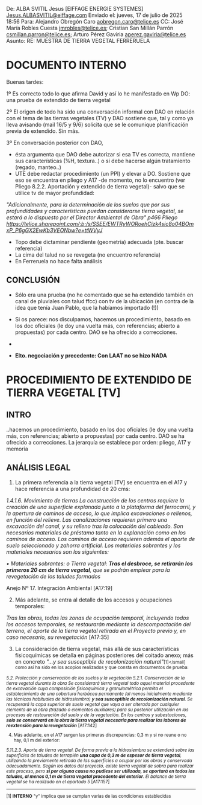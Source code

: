 De: ALBA SVITIL Jesus [EIFFAGE ENERGIE SYSTEMES] <Jesus.ALBASVITIL@eiffage.com>
Enviado el: jueves, 17 de julio de 2025 18:56
Para: Alejandro Obregón Caro <aobregon.caro@telice.es>
CC: José María Robles Cuesta <jmrobles@telice.es>; Cristian San Millán Parrón <csmillan.parron@telice.es>; Arturo Pérez Gaviria <aperez.gaviria@telice.es>
Asunto: RE: MUESTRA DE TIERRA VEGETAL FERRERUELA
# DOCUMENTO INTERNO

Buenas tardes:

1º Es correcto todo lo que afirma David y así lo he manifestado en Wp DO: una prueba de extendido de tierra vegetal

2º El origen de todo ha sido una conversación informal con DAO en relación con el tema de las tierras vegetales (TV) y DAO sostiene que, tal y como ya lleva avisando (mail 16/5 y 9/6) solicita que se le comunique planificación previa de extendido. Sin más. 

3º En conversación posterior con DAO,

- ésta argumenta que DAO debe autorizar si esa TV es correcta, mantiene sus características (%H, textura..) o si debe hacerse algún tratamiento (regado, manteo..)
- UTE debe redactar procedimiento (un PPI) y elevar a DO. Sostiene que eso se encuentra en pliego y A17 -de momento, no lo encuentro (ver Pliego 8.2.2. Aportación y extendido de tierra vegetal)- salvo que se utilice tv de mayor profundidad:

*"Adicionalmente, para la determinación de los suelos que por sus profundidades y características puedan considerarse tierra    vegetal, se estará a lo dispuesto por el Director Ambiental de Obra" p466 Pliego https://telice.sharepoint.com/:b:/s/SSEE/EWTRyWORoehCizk4sic8o04BOmxP_P6gGX2EwKb3VEONbw?e=ttWVyJ*
 

- Topo debe dictaminar pendiente (geometría) adecuada (pte. buscar referencia)
- La cima del talud no se revegeta (no encuentro referencia)
- En Ferreruela no hace falta análisis
 

 

## CONCLUSIÓN

- Sólo era una prueba (no he comentado que se ha extendido también en canal de pluviales con talud ffcc) con tv de la ubicación (en contra de la idea que tenía Juan Pablo, que la habíamos importado (!))

- Si os parece: nos disculpamos, hacemos un procedimiento, basado en los doc oficiales (le doy una vuelta más, con referencias; abierto a propuestas) por cada centro. DAO se ha ofrecido a correcciones.
- 
- **Elto. negociación y precedente: Con LAAT no se hizo NADA**

# PROCEDIMIENTO DE EXTENDIDO DE TIERRA VEGETAL [TV]

## INTRO
..hacemos un procedimiento, basado en los doc oficiales (le doy una vuelta más, con referencias; abierto a propuestas) por cada centro. DAO se ha ofrecido a correcciones. La jerarquía se establece por orden: pliego, A17 y memoria

## ANÁLISIS LEGAL
 
1. La primera referencia a la tierra vegetal [TV] se encuentra en el A17 y hace referencia a una profundidad de 20 cms:

*1.4.1.6. Movimiento de tierras La construcción de los centros requiere la creación de una superficie explanada junto a la plataforma del ferrocarril, y la apertura de caminos de acceso, lo que implica excavaciones o rellenos, en función del relieve. Las canalizaciones requieren primero una excavación del canal, y su relleno tras la colocación del cableado. Son necesarios materiales de préstamo tanto en la explanación como en los caminos de acceso. Los caminos de acceso requieren además el aporte de suelo seleccionado y zahorra artificial. Los materiales sobrantes y los materiales necesarios son los siguientes:*

*• Materiales sobrantes:*
   *o Tierra vegetal: **Tras el desbroce, se retirarán los primeros 20 cm de tierra vegetal**, que se podrán emplear para la revegetación de los taludes formados*

Anejo Nº 17. Integración Ambiental [A17:19] 

2. Más adelante, se entra al detalle de los accesos y ocupaciones temporales:

*Tras las obras, todas las zonas de ocupación temporal, incluyendo todos los accesos temporales, se restaurarán mediante la descompactación del terreno, el aporte de la tierra vegetal retirada en el Proyecto previo y, en caso necesario, su revegetación* [A17:35]

3. La consideración de tierra vegetal, más allá de sus características fisicoquímicas se detalla en páginas posteriores del coitado anexo; más en concreto *"...y sea susceptible de recolonización natural"*<small>[1]</small] como así ha sido en los acopios realizados y que consta en documentos de prueba:

*5.2. Protección y conservación de los suelos y la vegetación*
*5.2.1. Conservación de la tierra vegetal durante la obra*
*Se considerará tierra vegetal todo aquel material procedente de excavación cuya composición fisicoquímica y granulométrica permita el establecimiento de una cobertura herbácea permanente (al menos inicialmente mediante las técnicas habituales de hidrosiembra) **y sea susceptible de recolonización natural**. Se recuperará la capa superior de suelo vegetal que vaya a ser alterada por cualquier elemento de la obra (trazado o elementos auxiliares) para su posterior utilización en los procesos de restauración del suelo y de la vegetación. En los centros y subestaciones, **solo se conservará en la obra la tierra vegetal necesaria para realizar las labores de reextensión para la revegetación*** [A17:142]

4. Más adelante, en el A17 surgen las primeras discrepancias: 0,3 m y si no reune o no hay, 0,1 m del exterior:

*5.11.2.3. Aporte de tierra vegetal. De forma previa a la hidrosiembra se extenderá sobre las superficies de taludes de terraplén **una capa de 0,3 m de espesor de tierra vegetal**, utilizando la previamente retirada de las superficies a ocupar por las obras y
conservada adecuadamente. Según los datos del proyecto, existe tierra vegetal de sobra para realizar este proceso, pero **si por alguna causa no pudiese ser utilizada, se aportará en todos los taludes, al menos 0,1 m de tierra vegetal procedente del exterior**.
El balance de tierra vegetal se ha realizado en el apartado 5* [A17:157]








----
[1] **INTERNO** "y" implica que se cumplan varias de las condiciones establecidas
 
